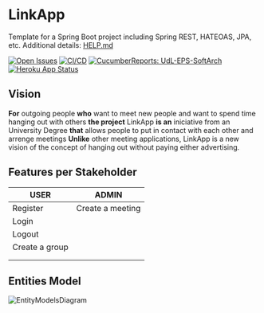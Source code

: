 # LinkApp

Template for a Spring Boot project including Spring REST, HATEOAS, JPA, etc. Additional details: [HELP.md](HELP.md)

[![Open Issues](https://img.shields.io/github/issues-raw/UdL-EPS-SoftArch/LinkApp-API?logo=github)](https://github.com/orgs/UdL-EPS-SoftArch/projects/14)
[![CI/CD](https://github.com/UdL-EPS-SoftArch/LinkApp-API/actions/workflows/ci-cd.yml/badge.svg)](https://github.com/UdL-EPS-SoftArch/LinkApp-API/actions)
[![CucumberReports: UdL-EPS-SoftArch](https://messages.cucumber.io/api/report-collections/faed8ca5-e474-4a1a-a72a-b8e2a2cd69f0/badge)](https://reports.cucumber.io/report-collections/faed8ca5-e474-4a1a-a72a-b8e2a2cd69f0)
[![Heroku App Status](https://heroku-shields.herokuapp.com/linkapp-api)](https://linkapp-api.herokuapp.com)

## Vision

**For** outgoing people **who** want to meet new people and want to spend time hanging out with others
**the project** LinkApp **is an** iniciative from an University Degree
**that** allows people to put in contact with each other and arrenge meetings
**Unlike** other meeting applications, LinkApp is a new vision of the concept of hanging out without paying either advertising.

## Features per Stakeholder

| USER           | ADMIN            |
|----------------|------------------|
| Register       | Create a meeting |
| Login          |                  |
| Logout         |                  |
| Create a group |                  |
|                |                  |
|                |                  |

## Entities Model

![EntityModelsDiagram](http://www.plantuml.com/plantuml/svg/5SqnhW8X40RW_ftYUG2OtcefjZ1Paqqs7W1X528CPFY9rrUhh_oM0Q-OjVoTieGo8qyj_mdeuqoa_csV6MdUvs0DJS026rgbMzpCkX_cQ0yu3OcsB2_Nkt7xXQeVOALLa95vN5laOlilMLZYrmy0?v3)

